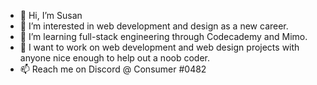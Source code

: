 - 👋 Hi, I’m Susan 
- 👀 I’m interested in web development and design as a new career.  
- 🌱 I’m learning full-stack engineering through Codecademy and Mimo.
- 💞️ I want to work on web development and web design projects with anyone nice enough to help out a noob coder.  
- 📫 Reach me on Discord @ Consumer #0482 

<!---
semilb/semilb is a ✨ special ✨ repository because its `README.md` (this file) appears on your GitHub profile.
You can click the Preview link to take a look at your changes.
--->
